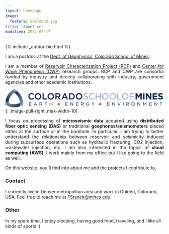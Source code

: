 ```yaml
---
layout: homepage
image:
  feature: Soelden2.jpg
title: "About me"
modified: 2022-07-17
---
```


<footer role="contentinfo">
  <div class="article-author-bottom">
    {% include _author-bio.html %}
  </div>
</footer>

I am a postdoc at the [Dept. of Geophysics, Colorado School of Mines](https://geophysics.mines.edu/).

<p align="justify">I am a member of <a href="https://rcp.mines.edu/">Reservoir Characterization Project (RCP)</a> and <a href="https://cwp.mines.edu/">Center for Wave Phenomena (CWP)</a> research groups. RCP and CWP are consortia funded by industry and directly collaborating with industry, government agencies and other academic institutions.</p>

[![CSM_logo](/images/CSM_logo.png)](https://geophysics.mines.edu/)
{: .image-pull-right .max-width-10}

<p align="justify">I focus on processing of <b>microseismic data</b> acquired using <b>distributed fiber optic sensing (DAS)</b> or traditional <b>geophones/seismometers</b> placed either at the surface or in the borehole. In particular, I am trying to better understand the relationship between reservoir and seismicity induced during subsurface operations such as hydraulic fracturing, CO2 injection, wastewater injection, etc. I am also interested in the topics of <b>cloud computing (AWS)</b>.
I work mainly from my office but I like going to the field as well.
</p>
On this website, you'll find info about me and the projects I contribute to.

### Contact
<p>
I currently live in Denver metropolitan area and work in Golden, Colorado, USA. 
Feel free to reach me at <a href="mailto:FStanek@mines.edu">FStanek@mines.edu</a>.
</p>

### Other
<p>
In my spare time, I enjoy sleeping, having good food, traveling, and I like all kinds of sports :)
</p>

